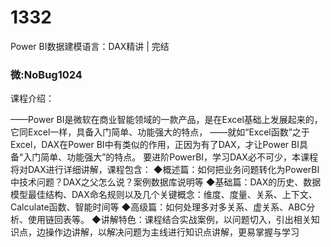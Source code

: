 # 1332
Power BI数据建模语言：DAX精讲 | 完结

### 微:NoBug1024 


课程介绍：

——Power BI是微软在商业智能领域的一款产品，是在Excel基础上发展起来的，它同Excel一样，具备入门简单、功能强大的特点，
——就如“Excel函数”之于Excel，DAX在Power BI中有类似的作用，正因为有了DAX，才让Power BI具备“入门简单、功能强大”的特点。
要进阶PowerBI，学习DAX必不可少，本课程将对DAX进行详细讲解，课程包含：
◆概述篇：如何把业务问题转化为PowerBI中技术问题？DAX之父怎么说？案例数据库说明等
◆基础篇：DAX的历史、数据模型最佳结构、DAX命名规则以及几个关键概念：维度、度量、关系、上下文、Calculate函数、智能时间等
◆高级篇：如何处理多对多关系、虚关系、ABC分析、使用链回表等。
◆讲解特色：课程结合实战案例，以问题切入，引出相关知识点，边操作边讲解，以解决问题为主线进行知识点讲解，更易掌握与学习

